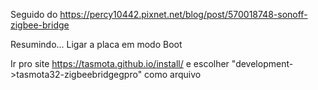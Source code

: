 
Seguido do
https://percy10442.pixnet.net/blog/post/570018748-sonoff-zigbee-bridge


Resumindo...
Ligar a placa em modo Boot



Ir pro site https://tasmota.github.io/install/ e escolher "development->tasmota32-zigbeebridgegpro" como arquivo
